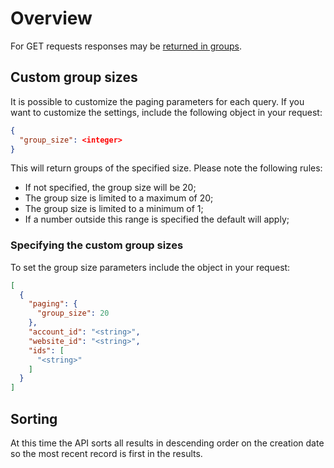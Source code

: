 # Overview

For GET requests responses may be [returned in groups](./results_paging.md).

## Custom group sizes

It is possible to customize the paging parameters for each query. If you want to customize the settings, include the following object in your request:

```JSON
{
  "group_size": <integer>
}
```

This will return groups of the specified size. Please note the following rules:

- If not specified, the group size will be 20;
- The group size is limited to a maximum of 20;
- The group size is limited to a minimum of 1;
- If a number outside this range is specified the default will apply;

### Specifying the custom group sizes

To set the group size parameters include the object in your request:

```JSON
[
  {
    "paging": {
      "group_size": 20
    },
    "account_id": "<string>",
    "website_id": "<string>",
    "ids": [
      "<string>"
    ]
  }
]
```

## Sorting

At this time the API sorts all results in descending order on the creation date so the most recent record is first in the results.
